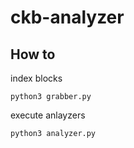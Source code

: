 # ckb-analyzer
## How to

index blocks
```
python3 grabber.py
```

execute anlayzers

```
python3 analyzer.py
```
